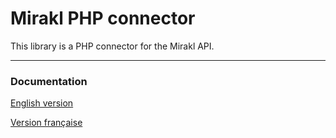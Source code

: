 # Mirakl PHP connector

This library is a PHP connector for the Mirakl API.

___

### Documentation

[English version](documentation/en/index.md)

[Version française](documentation/fr/index.md)